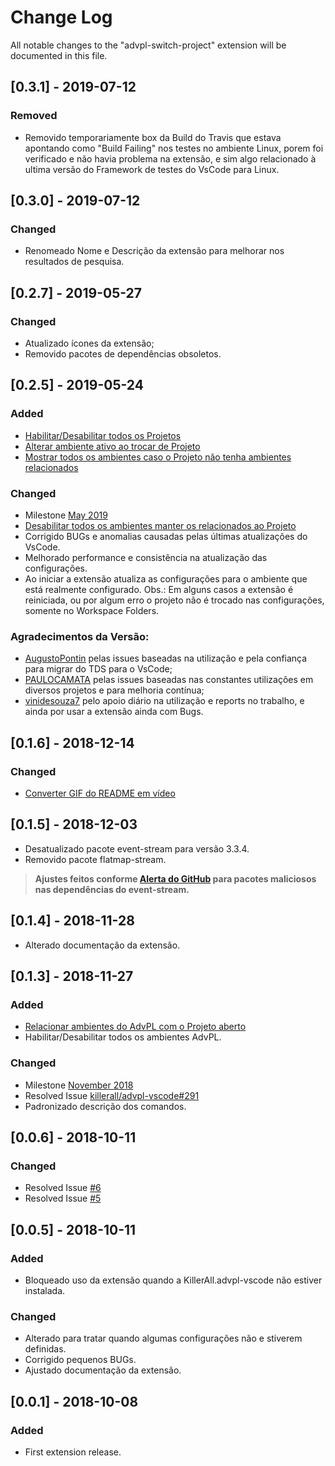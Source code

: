 # Change Log
All notable changes to the "advpl-switch-project" extension will be documented in this file.

<!-- ## [Unreleased]
### Changed
- Update and improvement of Polish translation from [@m-aciek](https://github.com/m-aciek). -->

## [0.3.1] - 2019-07-12
### Removed
- Removido temporariamente box da Build do Travis que estava apontando como "Build Failing" nos testes no ambiente Linux, porem foi verificado e não havia problema na extensão, e sim algo relacionado à ultima versão do Framework de testes do VsCode para Linux.

## [0.3.0] - 2019-07-12
### Changed
- Renomeado Nome e Descrição da extensão para melhorar nos resultados de pesquisa.

## [0.2.7] - 2019-05-27
### Changed
- Atualizado ícones da extensão;
- Removido pacotes de dependências obsoletos.

## [0.2.5] - 2019-05-24
### Added
- [Habilitar/Desabilitar todos os Projetos](https://github.com/AlencarGabriel/advpl-switch-project/issues/16)
- [Alterar ambiente ativo ao trocar de Projeto](https://github.com/AlencarGabriel/advpl-switch-project/issues/14)
- [Mostrar todos os ambientes caso o Projeto não tenha ambientes relacionados](https://github.com/AlencarGabriel/advpl-switch-project/issues/13)

### Changed
- Milestone [May 2019](https://github.com/AlencarGabriel/advpl-switch-project/milestone/3?closed=1)
- [Desabilitar todos os ambientes manter os relacionados ao Projeto](https://github.com/AlencarGabriel/advpl-switch-project/issues/17)
- Corrigido BUGs e anomalias causadas pelas últimas atualizações do VsCode.
- Melhorado performance e consistência na atualização das configurações.
- Ao iniciar a extensão atualiza as configurações para o ambiente que está realmente configurado. Obs.: Em alguns casos a extensão é reiniciada, ou por algum erro o projeto não é trocado nas configurações, somente no Workspace Folders.

### Agradecimentos da Versão:
- [AugustoPontin](https://github.com/AugustoPontin) pelas issues baseadas na utilização e pela confiança para migrar do TDS para o VsCode;
- [PAULOCAMATA](https://github.com/PAULOCAMATA) pelas issues baseadas nas constantes utilizações em diversos projetos e para melhoria contínua;
- [vinidesouza7](https://github.com/vinidesouza7) pelo apoio diário na utilização e reports no trabalho, e ainda por usar a extensão ainda com Bugs.

## [0.1.6] - 2018-12-14
### Changed
- [Converter GIF do README em vídeo](https://github.com/AlencarGabriel/advpl-switch-project/issues/15)

## [0.1.5] - 2018-12-03
- Desatualizado pacote event-stream para versão 3.3.4.
- Removido pacote flatmap-stream.

>**Ajustes feitos conforme [Alerta do GitHub](https://github.com/dominictarr/event-stream/issues/116) para pacotes maliciosos nas dependências do event-stream.**

## [0.1.4] - 2018-11-28
- Alterado documentação da extensão.

## [0.1.3] - 2018-11-27
### Added
- [Relacionar ambientes do AdvPL com o Projeto aberto](https://github.com/AlencarGabriel/advpl-switch-project/issues/8)
- Habilitar/Desabilitar todos os ambientes AdvPL.

### Changed
- Milestone [November 2018](https://github.com/AlencarGabriel/advpl-switch-project/milestone/1?closed=1)
- Resolved Issue [killerall/advpl-vscode#291](https://github.com/killerall/advpl-vscode/issues/291)
- Padronizado descrição dos comandos.

## [0.0.6] - 2018-10-11
### Changed
- Resolved Issue [#6](https://github.com/AlencarGabriel/advpl-switch-project/issues/6)
- Resolved Issue [#5](https://github.com/AlencarGabriel/advpl-switch-project/issues/5)

## [0.0.5] - 2018-10-11
### Added
- Bloqueado uso da extensão quando a KillerAll.advpl-vscode não estiver instalada.

### Changed
- Alterado para tratar quando algumas configurações não e stiverem definidas.
- Corrigido pequenos BUGs.
- Ajustado documentação da extensão.

## [0.0.1] - 2018-10-08
### Added
- First extension release.


<!-- ### Changed

### Removed -->